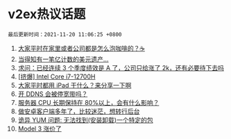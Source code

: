 # v2ex热议话题

`最后更新时间：2021-11-20 11:06:25 +0800`

1. [大家平时在家里或者公司都是怎么泡咖啡的？☕](https://www.v2ex.com/t/816524)
1. [当得知有一笔亿计数的美元遗产...](https://www.v2ex.com/t/816553)
1. [求问：已经连续 3 个季度绩效是 A 了，公司只给涨了 2k，还有必要待下去吗](https://www.v2ex.com/t/816516)
1. [[挤爆] Intel Core i7-12700H](https://www.v2ex.com/t/816600)
1. [大家平时都用 iPad 干什么？来分享一下啊](https://www.v2ex.com/t/816609)
1. [开 DDNS 会被停宽带吗？](https://www.v2ex.com/t/816539)
1. [服务器 CPU 长期保持在 80%以上，会有什么影响？](https://www.v2ex.com/t/816523)
1. [做安卓客户端多年了，比较迷茫，想转行后台](https://www.v2ex.com/t/816554)
1. [诡异 YUM 问题: 无法找到(安装卸载)一个特定的包](https://www.v2ex.com/t/816495)
1. [Model 3 涨价了](https://www.v2ex.com/t/816522)

